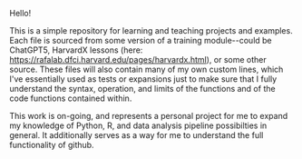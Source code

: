 Hello!

This is a simple repository for learning and teaching projects and examples. 
Each file is sourced from some version of a training module--could be ChatGPT5, HarvardX lessons (here: https://rafalab.dfci.harvard.edu/pages/harvardx.html), or some other source. 
These files will also contain many of my own custom lines, which I've essentially used as tests or expansions just to make sure that I fully understand the syntax, operation, and limits of the functions and of the code functions contained within. 

This work is on-going, and represents a personal project for me to expand my knowledge of Python, R, and data analysis pipeline possibilties in general. It additionally serves as a way for me to understand the full functionality of github.
